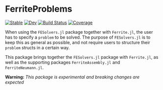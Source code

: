 # FerriteProblems

[![Stable](https://img.shields.io/badge/docs-stable-blue.svg)](https://KnutAM.github.io/FerriteProblems.jl/stable/)
[![Dev](https://img.shields.io/badge/docs-dev-blue.svg)](https://KnutAM.github.io/FerriteProblems.jl/dev/)
[![Build Status](https://github.com/KnutAM/FerriteProblems.jl/actions/workflows/CI.yml/badge.svg?branch=main)](https://github.com/KnutAM/FerriteProblems.jl/actions/workflows/CI.yml?query=branch%3Amain)
[![Coverage](https://codecov.io/gh/KnutAM/FerriteProblems.jl/branch/main/graph/badge.svg)](https://codecov.io/gh/KnutAM/FerriteProblems.jl)

When using the `FESolvers.jl` package together with `Ferrite.jl`, the user has to specify 
a `problem` to be solved. The purpose of `FESolvers.jl` is to keep this as general as possible, 
and not require users to structure their `problem` structs in a certain way. 

This package brings together the `FESolvers.jl` package with `Ferrite.jl`, as well as 
the supporting packages `FerriteAssembly.jl` and `FerriteNeumann.jl`. 

**Warning:** *This package is experimental and breaking changes are expected*
